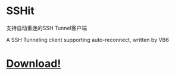 SSHit
=====

支持自动重连的SSH Tunnel客户端

A SSH Tunneling client supporting auto-reconnect, written by VB6

[Download!](https://github.com/Aunt-MOIP/SSHit/raw/master/beta/SSHit7.exe)	
=====
